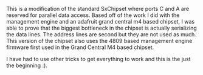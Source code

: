 This is a modification of the standard SxChipset where ports C and A are reserved for parallel data access. Based off of the work I did with the management engine and an adafruit grand central m4 based chipset, I was able to prove that the biggest bottleneck in the chipset is actually serializing the data lines. The address lines are second but they are not used as much.
This version of the chipset also uses the 4809 based management engine firmware first used in the Grand Central M4 based chipset.

I have had to use other tricks to get everything to work and this is the just the beginning :).